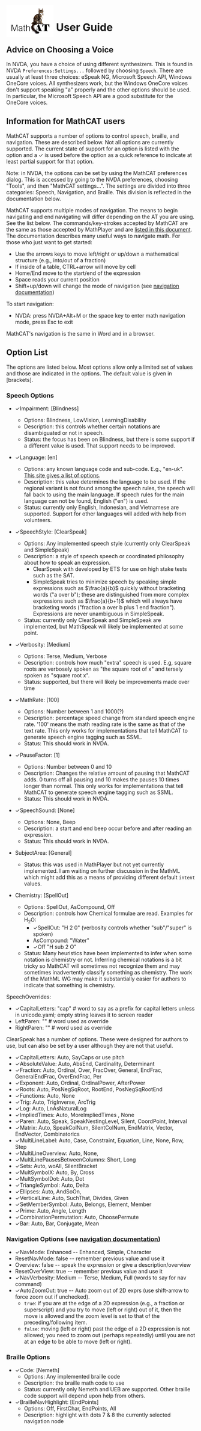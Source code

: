 # <img src="logo.png" style="position: relative; top: 16px; z-index: -1;"> User Guide

## Advice on Choosing a Voice
In NVDA, you have a choice of using different synthesizers. This is found in NVDA `Preferences:Settings...` followed by choosing `Speech`. There are usually at least three choices: eSpeak NG, Microsoft Speech API, Windows OneCore voices. All synthesizers work, but the Windows OneCore voices don't support speaking "a" properly and the other options should be used. In particular, the Microsoft Speech API are a good substitute for the OneCore voices.

## Information for MathCAT users
MathCAT supports a number of options to control speech, braille, and navigation. These are described below.
Not all options are currently supported. The current state of support for an option is listed with the option and a ✓ is used before the option as a quick reference to indicate at least partial support for that option.

Note: in NVDA, the options can be set by using the MathCAT preferences dialog. This is accessed by going to the NVDA preferences, choosing "Tools", and then "MathCAT settings...". The settings are divided into three categories: Speech, Navigation, and Braille. This division is reflected in the documentation below.

MathCAT supports multiple modes of navigation. The means to begin navigating and end navigating will differ depending on the AT you are using. See the list below. The commands/key-strokes accepted by MathCAT are the same as those accepted by MathPlayer and are [listed in this document](nav-commands.md).
The documentation describes many useful ways to navigate math. For those who just want to get started:
* Use the arrows keys to move left/right or up/down a mathematical structure (e.g., into/out of a fraction)
* If inside of a table, CTRL+arrow will move by cell
* Home/End move to the start/end of the expression
* Space reads your current position
* Shift+up/down will change the mode of navigation (see [navigation documentation](nav-commands.md))

To start navigation:
* NVDA:  press NVDA+Alt+M or the space key to enter math navigation mode, press Esc to exit

MathCAT's navigation is the same in Word and in a browser.


## Option List
The options are listed below. Most options allow only a limited set of values and those are indicated in the options.
The default value is given in \[brackets\].

### Speech Options
* ✓Impairment: [Blindness]
  * Options: Blindness, LowVision, LearningDisability
  * Description: this controls whether certain notations are disambiguated or not in speech.
  * Status: the focus has been on Blindness, but there is some support if a different value is used. That support needs to be improved.

* ✓Language: [en]
  * Options: any known language code and sub-code. E.g., "en-uk".
    [This site gives a list of options](https://www.venea.net/web/culture_code).
  * Description: this value determines the language to be used.
    If the regional variant is not found among the speech rules, the speech will fall back to using the main language. If speech rules for the main language can not be found, English ("en") is used.
  * Status: currently only English, Indonesian, and Vietnamese are supported.
    Support for other languages will added with help from volunteers.

* ✓SpeechStyle: [ClearSpeak]
  * Options:  Any implemented speech style (currently only ClearSpeak and SimpleSpeak)
  * Description: a style of speech speech or coordinated philosophy about how to speak an expression.
    * ClearSpeak with developed by ETS for use on high stake tests such as the SAT.
    * SimpleSpeak tries to minimize speech by speaking simple expressions such as $\frac{a}{b}$ quickly without bracketing words ("a over b"); these are distinguished from more complex expressions such as $\frac{a}{b+1}$ which will always have bracketing words ("fraction a over b plus 1 end fraction"). Expressions are never unambiguous in SimpleSpeak.
  * Status: currently only ClearSpeak and SimpleSpeak are implemented, but MathSpeak will likely be implemented at some point.

* ✓Verbosity: [Medium]  
    * Options: Terse, Medium, Verbose
    * Description: controls how much "extra" speech is used. E.g, square roots are verbosely spoken as "the square root of x" and tersely spoken as "square root x".
    * Status: supported, but there will likely be improvements made over time

* ✓MathRate: [100]
    * Options: Number between 1 and 1000(?)
    * Description: percentage speed change from standard speech engine rate. '100' means the math reading rate is the same as that of the text rate.
      This only works for implementations that tell MathCAT to generate speech engine tagging such as SSML.
    * Status: This should work in NVDA.

* ✓PauseFactor: [1]
    * Options: Number between 0 and 10
    * Description: Changes the relative amount of pausing that MathCAT adds. 0 turns off all pausing and 10 makes the pauses 10 times longer than normal.
      This only works for implementations that tell MathCAT to generate speech engine tagging such as SSML.
    * Status: This should work in NVDA.

* ✓SpeechSound: [None]
    * Options: None, Beep
    * Description: a start and end beep occur before and after reading an expression.
    * Status: This should work in NVDA.

* SubjectArea: [General]
  * Status: this was used in MathPlayer but not yet currently implemented. I am waiting on further discussion in the MathML which might add this as a means of providing different default `intent` values.

* Chemistry: [SpellOut]
  * Options:  SpellOut, AsCompound, Off
  * Description:  controls how Chemical formulae are read. Examples for $\mathrm{H}_2\mathrm{O}$:
    * ✓SpellOut: "H 2 0" (verbosity controls whether "sub"/"super" is spoken)
    * AsCompound: "Water"
    * ✓Off "H sub 2 O"
  * Status: Many heuristics have been implemented to infer when some notation is chemistry or not. Inferring chemical notations is a bit tricky so MathCAT will sometimes not recognize them and may sometimes inadvertently classify something as chemistry. The work of the MathML WG may make it substantially easier for authors to indicate that something is chemistry.

SpeechOverrides:
* ✓CapitalLetters: "cap"     # word to say as a prefix for capital letters unless in unicode.yaml; empty string leaves it to screen reader
* LeftParen: ""             # word used as override
* RightParen: ""            # word used as override


ClearSpeak has a number of options. These were designed for authors to use, but can also be set by a user although they are not that useful.
* ✓CapitalLetters: Auto, SayCaps or use pitch
* ✓AbsoluteValue: Auto, AbsEnd, Cardinality, Determinant
* ✓Fraction: Auto, Ordinal, Over, FracOver, General, EndFrac, GeneralEndFrac, OverEndFrac, Per
* ✓Exponent: Auto, Ordinal, OrdinalPower, AfterPower
* ✓Roots: Auto, PosNegSqRoot, RootEnd, PosNegSqRootEnd
* ✓Functions: Auto, None
* ✓Trig: Auto, TrigInverse, ArcTrig
* ✓Log: Auto, LnAsNaturalLog 
* ✓ImpliedTimes: Auto, MoreImpliedTimes , None
* ✓Paren: Auto, Speak, SpeakNestingLevel, Silent, CoordPoint, Interval
* ✓Matrix: Auto, SpeakColNum, SilentColNum, EndMatrix, Vector, EndVector, Combinatorics
* ✓MultiLineLabel: Auto, Case, Constraint, Equation, Line, None, Row, Step 
* ✓MultiLineOverview: Auto, None, 
* ✓MultiLinePausesBetweenColumns: Short, Long
* ✓Sets: Auto, woAll, SilentBracket
* ✓MultSymbolX: Auto, By, Cross
* ✓MultSymbolDot: Auto, Dot
* ✓TriangleSymbol: Auto, Delta
* ✓Ellipses: Auto, AndSoOn, 
* ✓VerticalLine: Auto, SuchThat, Divides, Given
* ✓SetMemberSymbol: Auto, Belongs, Element, Member
* ✓Prime: Auto, Angle, Length
* ✓CombinationPermutation: Auto, ChoosePermute
* ✓Bar: Auto, Bar, Conjugate, Mean


### Navigation Options (see [navigation documentation](nav-commands.md))
* ✓NavMode: Enhanced -- Enhanced, Simple, Character
* ResetNavMode: false -- remember previous value and use it
* Overview: false -- speak the expression or give a description/overview
* ResetOverView: true -- remember previous value and use it
* ✓NavVerbosity: Medium -- Terse, Medium, Full (words to say for nav command)
* ✓AutoZoomOut: true -- Auto zoom out of 2D exprs (use shift-arrow to force zoom out if unchecked).
  * `true`: if you are at the edge of a 2D expression (e.g., a fraction or superscript) and you try to move (left or right) out of it, then the move is allowed and the zoom level is set to that of the preceding/following item. 
  * `false`: moving (left or right) past the edge of a 2D expression is not allowed; you need to zoom out (perhaps repeatedly) until you are not at an edge to be able to move (left or right).


### Braille Options
* ✓Code: [Nemeth]
  * Options: Any implemented braille code
  * Description: the braille math code to use
  * Status: currently only Nemeth and UEB are supported. Other braille code support will depend upon help from others.
* ✓BrailleNavHighlight: [EndPoints]
  * Options: Off, FirstChar, EndPoints, All
  * Description:  highlight with dots 7 & 8 the currently selected navigation node


